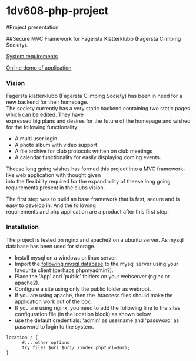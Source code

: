 # 1dv608-php-project

#Project presentation

##Secure MVC Framework for Fagersta Klätterklubb (Fagersta Climbing Society).

[System requirements](Requirements.md)   

[Online demo of application](http://nya.fagerstaklatterklubb.se)

### Vision

Fagersta klätterklubb (Fagersta Climbing Society) has been in need for a new backend for their homepage.   
The society currently has a very static backend containing two static pages which can be edited. They have   
expressed big plans and desires for the future of the homepage and wished for the following functionality:
*  A multi user login
*  A photo album with video support
*  A file archive for club protocols written on club meetings
*  A calendar functionality for easily displaying coming events.

Theese long going wishes has formed this project into a MVC framework-like web application with thought given  
into the flexibility required for the expandibility of theese long going requirements present in the clubs vision.  
   
The first step was to build an base framework that is fast, secure and is easy to develop in. And the following   
requirements and php application are a product after this first step.

### Installation

The project is tested on nginx and apache2 on a ubuntu server. As mysql database has been used for storage.
*  Install mysql on a windows or linux server.
*  Import the [following mysql database](fagerstaklatterklubb.sql) to the mysql server using your favourite client (perhaps phpmyadmin?).
*  Place the 'App' and 'public' folders on your webserver (nginx or apache2).
*  Configure a site using only the public folder as webroot.
*  If you are using apache, then the .htaccess files should make the application work out of the box.
*  If you are using nginx, you need to add the following line to the sites configuration file (in the location block) as  shown below.
*  use the default credentials: 'admin' as username and 'password' as password to login to the system.   

```
location / {   
      #... other options   
      try_files $uri $uri/ /index.php?url=$uri;   
}
```


